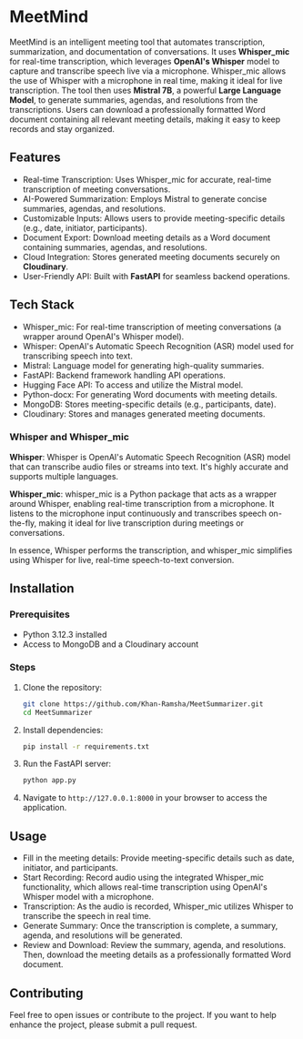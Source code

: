 
# MeetMind

MeetMind is an intelligent meeting tool that automates transcription, summarization, and documentation of conversations. It uses **Whisper_mic** for real-time transcription, which leverages **OpenAI's Whisper** model to capture and transcribe speech live via a microphone. Whisper_mic allows the use of Whisper with a microphone in real time, making it ideal for live transcription. The tool then uses **Mistral 7B**, a powerful **Large Language Model**, to generate summaries, agendas, and resolutions from the transcriptions. Users can download a professionally formatted Word document containing all relevant meeting details, making it easy to keep records and stay organized.

##  Features
- Real-time Transcription: Uses Whisper_mic for accurate, real-time transcription of meeting conversations.
- AI-Powered Summarization: Employs Mistral to generate concise summaries, agendas, and resolutions.
- Customizable Inputs: Allows users to provide meeting-specific details (e.g., date, initiator, participants).
- Document Export: Download meeting details as a Word document containing summaries, agendas, and resolutions.
- Cloud Integration: Stores generated meeting documents securely on **Cloudinary**.
- User-Friendly API: Built with **FastAPI** for seamless backend operations.

## Tech Stack
- Whisper_mic: For real-time transcription of meeting conversations (a wrapper around OpenAI's Whisper model).
- Whisper: OpenAI's Automatic Speech Recognition (ASR) model used for transcribing speech into text.
- Mistral: Language model for generating high-quality summaries.
- FastAPI: Backend framework handling API operations.
- Hugging Face API: To access and utilize the Mistral model.
- Python-docx: For generating Word documents with meeting details.
- MongoDB: Stores meeting-specific details (e.g., participants, date).
- Cloudinary: Stores and manages generated meeting documents.

### Whisper and Whisper_mic
**Whisper**: Whisper is OpenAI's Automatic Speech Recognition (ASR) model that can transcribe audio files or streams into text. It's highly accurate and supports multiple languages.

**Whisper_mic**: whisper_mic is a Python package that acts as a wrapper around Whisper, enabling real-time transcription from a microphone. It listens to the microphone input continuously and transcribes speech on-the-fly, making it ideal for live transcription during meetings or conversations.

In essence, Whisper performs the transcription, and whisper_mic simplifies using Whisper for live, real-time speech-to-text conversion.

## Installation
### Prerequisites
- Python 3.12.3 installed
- Access to MongoDB and a Cloudinary account
  
### Steps
1. Clone the repository:
    ```bash
    git clone https://github.com/Khan-Ramsha/MeetSummarizer.git
    cd MeetSummarizer
    ```

2. Install dependencies:
    ```bash
    pip install -r requirements.txt
    ```

3. Run the FastAPI server:
    ```bash
    python app.py
    ```

4. Navigate to `http://127.0.0.1:8000` in your browser to access the application.

## Usage

- Fill in the meeting details: Provide meeting-specific details such as date, initiator, and participants.
- Start Recording: Record audio using the integrated Whisper_mic functionality, which allows real-time transcription using OpenAI's Whisper model with a microphone.
- Transcription: As the audio is recorded, Whisper_mic utilizes Whisper to transcribe the speech in real time.
- Generate Summary: Once the transcription is complete, a summary, agenda, and resolutions will be generated.
- Review and Download: Review the summary, agenda, and resolutions. Then, download the meeting details as a professionally formatted Word document.

## Contributing

Feel free to open issues or contribute to the project. If you want to help enhance the project, please submit a pull request.
